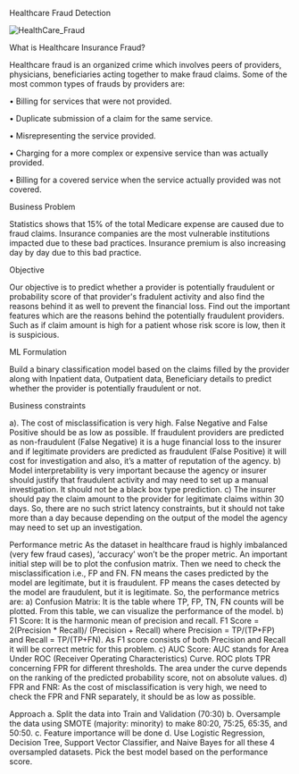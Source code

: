 Healthcare Fraud Detection


![HealthCare_Fraud](https://github.com/abhishekshah25/Healthcare_Fraud/assets/147745895/89925f10-48c0-4691-967d-16004b7d12c0)




What is Healthcare Insurance Fraud?


Healthcare fraud is an organized crime which involves peers of providers, physicians, beneficiaries acting together to make fraud claims.
Some of the most common types of frauds by providers are: 

•	Billing for services that were not provided.

•	Duplicate submission of a claim for the same service. 

•	Misrepresenting the service provided. 

•	Charging for a more complex or expensive service than was actually provided. 

•	Billing for a covered service when the service actually provided was not covered.

Business Problem

Statistics shows that 15% of the total Medicare expense are caused due to fraud claims. Insurance companies are the most vulnerable institutions impacted due to these bad practices. Insurance premium is also increasing day by day due to this bad practice.

Objective

Our objective is to predict whether a provider is potentially fraudulent or probability score of that provider's fradulent activity and also find the reasons behind it as well to prevent the financial loss.
Find out the important features which are the reasons behind the potentially fraudulent providers. Such as if claim amount is high for a patient whose risk score is low, then it is suspicious.

ML Formulation

Build a binary classification model based on the claims filled by the provider along with Inpatient data, Outpatient data, Beneficiary details to predict whether the provider is potentially fraudulent or not.

Business constraints

a).	The cost of misclassification is very high. False Negative and False Positive should be as low as possible. If fraudulent providers are predicted as non-fraudulent (False Negative) it is a huge financial loss to the insurer and if legitimate providers are predicted as fraudulent (False Positive) it will cost for investigation and also, it’s a matter of reputation of the agency.
b)	Model interpretability is very important because the agency or insurer should justify that fraudulent activity and may need to set up a manual investigation. It should not be a black box type prediction.
c) 	The insurer should pay the claim amount to the provider for legitimate claims within 30 days. So, there are no such strict latency constraints, but it should not take more than a day because depending on the output of the model the agency may need to set up an investigation.

Performance metric
As the dataset in healthcare fraud is highly imbalanced (very few fraud cases), ‘accuracy’ won’t be the proper metric. An important initial step will be to plot the confusion matrix. Then we need to check the misclassification i.e., FP and FN. FN means the cases predicted by the model are legitimate, but it is fraudulent. FP means the cases detected by the model are fraudulent, but it is legitimate.
So, the performance metrics are:
a) Confusion Matrix: It is the table where TP, FP, TN, FN counts will be plotted. From this table, we can visualize the performance of the model.
b) F1 Score: It is the harmonic mean of precision and recall.
F1 Score = 2(Precision * Recall)/ (Precision + Recall)
where Precision = TP/(TP+FP) and Recall = TP/(TP+FN). As F1 score consists of both Precision and Recall it will be correct metric for this problem.
c) AUC Score: AUC stands for Area Under ROC (Receiver Operating Characteristics) Curve. ROC plots TPR concerning FPR for different thresholds. The area under the curve depends on the ranking of the predicted probability score, not on absolute values.
d) FPR and FNR: As the cost of misclassification is very high, we need to check the FPR and FNR separately, it should be as low as possible.

Approach
a. 	Split the data into Train and Validation (70:30)
b. 	Oversample the data using SMOTE (majority: minority) to make 80:20, 75:25, 65:35, and 50:50.
c.	Feature importance will be done
d. 	Use Logistic Regression, Decision Tree, Support Vector Classifier, and Naive Bayes for all these 4 oversampled datasets. Pick the best model based on the performance score.
